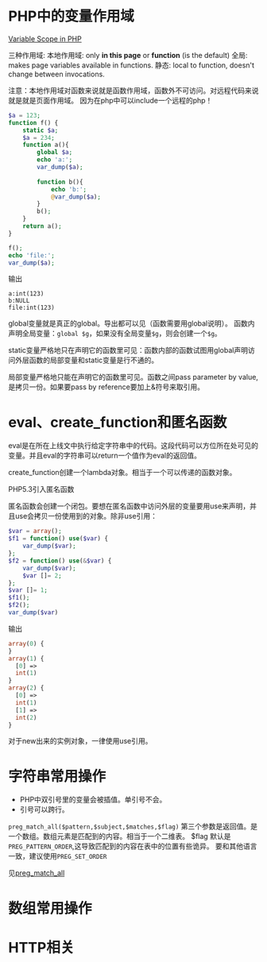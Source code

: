 PHP中的变量作用域
=================
[Variable Scope in PHP](http://www.cs.ucf.edu/~mikel/Telescopes/scope.htm)

三种作用域: 
本地作用域: only **in this page** or **function** (is the default) 
全局: makes page variables available in functions. 
静态: local to function, doesn't change between invocations.

注意：本地作用域对函数来说就是函数作用域，函数外不可访问。对远程代码来说就是就是页面作用域。
因为在php中可以include一个远程的php！

```php
$a = 123;
function f() {
    static $a;
    $a = 234;
    function a(){
        global $a;
        echo 'a:';
        var_dump($a);
        
        function b(){
            echo 'b:';
            @var_dump($a);
        }
        b();
    }
    return a();
}

f();
echo 'file:';
var_dump($a);
```
输出

```
a:int(123)
b:NULL
file:int(123)

```

   global变量就是真正的global。导出都可以见（函数需要用global说明）。
   函数内声明全局变量：`global $g`，如果没有全局变量`$g`，则会创建一个`$g`。
   
    
   static变量严格地只在声明它的函数里可见：函数内部的函数试图用global声明访问外层函数的局部变量和static变量是行不通的。
   
   局部变量严格地只能在声明它的函数里可见。函数之间pass parameter by value,是拷贝一份。如果要pass by reference要加上&符号来取引用。


eval、create_function和匿名函数
=====================
eval是在所在上线文中执行给定字符串中的代码。这段代码可以方位所在处可见的变量。并且eval的字符串可以return一个值作为eval的返回值。

create_function创建一个lambda对象。相当于一个可以传递的函数对象。


PHP5.3引入匿名函数

匿名函数会创建一个闭包。要想在匿名函数中访问外层的变量要用use来声明，并且use会拷贝一份使用到的对象。除非use引用：

```php
$var = array();
$f1 = function() use($var) {
    var_dump($var);
};
$f2 = function() use(&$var) {
    var_dump($var);
    $var []= 2;
};
$var []= 1;
$f1();
$f2();
var_dump($var)
```

输出

```php
array(0) {
}
array(1) {
  [0] =>
  int(1)
}
array(2) {
  [0] =>
  int(1)
  [1] =>
  int(2)
}

```

对于new出来的实例对象，一律使用use引用。


字符串常用操作
==============
- PHP中双引号里的变量会被插值。单引号不会。
- 引号可以跨行。


`preg_match_all($pattern,$subject,$matches,$flag)`
第三个参数是返回值。是一个数组。数组元素是匹配到的内容。相当于一个二维表。
$flag 默认是 `PREG_PATTERN_ORDER`,这导致匹配到的内容在表中的位置有些诡异。
要和其他语言一致，建议使用`PREG_SET_ORDER`

见[preg_match_all](http://php.net/manual/en/function.preg-match-all.php)



数组常用操作
============

HTTP相关
========

